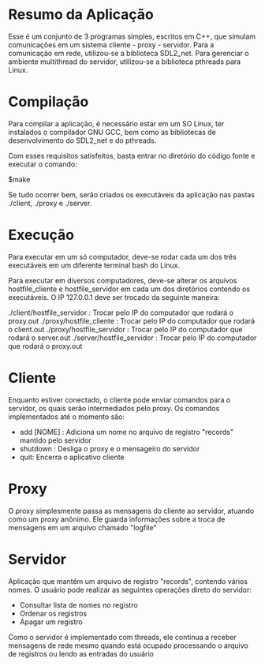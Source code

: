# Resumo da Aplicação

Esse é um conjunto de 3 programas simples, escritos em C++, que simulam comunicações em um sistema cliente - proxy - servidor. Para a comunicação em rede, utilizou-se a biblioteca SDL2_net. Para gerenciar o ambiente multithread do servidor, utilizou-se a biblioteca pthreads para Linux.

# Compilação

Para compilar a aplicação, é necessário estar em um SO Linux, ter instalados o compilador GNU GCC, bem como as bibliotecas de desenvolvimento do SDL2_net e do pthreads.

Com esses requisitos satisfeitos, basta entrar no diretório do código fonte e executar o comando:

$make

Se tudo ocorrer bem, serão criados os executáveis da aplicação nas pastas ./client, ./proxy e ./server.

# Execução

Para executar em um só computador, deve-se rodar cada um dos três executáveis em um diferente terminal bash do Linux.

Para executar em diversos computadores, deve-se alterar os arquivos hostfile_cliente e hostfile_servidor em cada um dos diretórios contendo os executáveis. O IP 127.0.0.1 deve ser trocado da seguinte maneira:

./client/hostfile_servidor : Trocar pelo IP do computador que rodará o proxy.out
./proxy/hostfile_cliente : Trocar pelo IP do computador que rodará o client.out
./proxy/hostfile_servidor : Trocar pelo IP do computador que rodará o server.out
./server/hostfile_servidor : Trocar pelo IP do computador que rodará o proxy.out

# Cliente

Enquanto estiver conectado, o cliente pode enviar comandos para o servidor, os quais serão intermediados pelo proxy. Os comandos implementados até o momento são:

* add [NOME] : Adiciona um nome no arquivo de registro "records" mantido pelo servidor
* shutdown : Desliga o proxy e o mensageiro do servidor
* quit: Encerra o aplicativo cliente

# Proxy

O proxy simplesmente passa as mensagens do cliente ao servidor, atuando como um proxy anônimo. Ele guarda informações sobre a troca de mensagens em um arquivo chamado "logfile"

# Servidor

Aplicação que mantém um arquivo de registro "records", contendo vários nomes. O usuário pode realizar as seguintes operações direto do servidor:

* Consultar lista de nomes no registro
* Ordenar os registros
* Apagar um registro

Como o servidor é implementado com threads, ele continua a receber mensagens de rede mesmo quando está ocupado processando o arquivo de registros ou lendo as entradas do usuário
